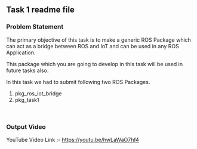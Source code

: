 ## Task 1 readme file

### Problem Statement
The primary objective of this task is to make a generic ROS Package which can act as a bridge between ROS and IoT and can be used in any ROS Application.

This package which you are going to develop in this task will be used in future tasks also.

In this task we had to submit following two ROS Packages.

1. pkg_ros_iot_bridge
2. pkg_task1

<br>

### Output Video 

YouTube Video Link :- https://youtu.be/hwLaWaO7hf4

